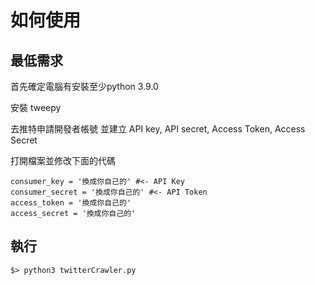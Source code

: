 # 如何使用

## 最低需求

首先確定電腦有安裝至少python 3.9.0

安裝 tweepy

去推特申請開發者帳號 並建立 API key, API secret, Access Token, Access Secret

打開檔案並修改下面的代碼
```
consumer_key = '換成你自己的' #<- API Key
consumer_secret = '換成你自己的' #<- API Token
access_token = '換成你自己的'
access_secret = '換成你自己的'
```

## 執行

```
$> python3 twitterCrawler.py
```
